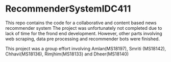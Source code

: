 # RecommenderSystemIDC411
This repo contains the code for a collaborative and content based news recommender system
The project was unfortunately not completed due to lack of time for the frond end development. However, other parts involving web scraping, data pre processing and recommender bots were finished.

This project was a group effort involving  Amlan(MS18197), Smriti (MS18142), Chhavi(MS18136), Rimjhim(MS18133) and Dheer(MS18140)
